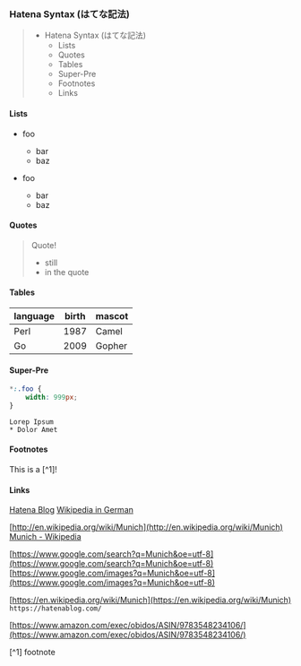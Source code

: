 ### Hatena Syntax (はてな記法)

> + Hatena Syntax (はてな記法)
>    + Lists
>    + Quotes
>    + Tables
>    + Super-Pre
>    + Footnotes
>    + Links


#### Lists

+  foo
	+ bar
	+ baz

+  foo
	+ bar
	+ baz

#### Quotes


> Quote!
> +  still
> 	+ in the quote


#### Tables

|  language |  birth |  mascot |
|---------|---------|---------|
| Perl      | 1987   | Camel   |
| Go        | 2009   | Gopher  |

#### Super-Pre

```css
*:.foo {
	width: 999px;
}
```

```
Lorep Ipsum
* Dolor Amet
```

#### Footnotes

This is a [^1]!

#### Links

[Hatena Blog](https://hatenablog.com/?locale.lang=en) [Wikipedia in German](http://de.wikipedia.org/)

[http://en.wikipedia.org/wiki/Munich](http://en.wikipedia.org/wiki/Munich) [Munich - Wikipedia](http://en.wikipedia.org/wiki/Munich)

[https://www.google.com/search?q=Munich&oe=utf-8](https://www.google.com/search?q=Munich&oe=utf-8)
[https://www.google.com/images?q=Munich&oe=utf-8](https://www.google.com/images?q=Munich&oe=utf-8)

[https://en.wikipedia.org/wiki/Munich](https://en.wikipedia.org/wiki/Munich)
`https://hatenablog.com/`

[https://www.amazon.com/exec/obidos/ASIN/9783548234106/](https://www.amazon.com/exec/obidos/ASIN/9783548234106/)

[^1] footnote